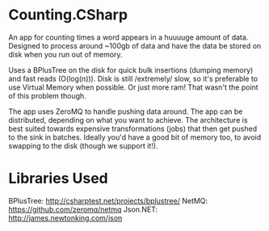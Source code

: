Counting.CSharp
===============

An app for counting times a word appears in a huuuuge amount of data. Designed to process around ~100gb of data and have the data be stored on disk when you run out of memory.

Uses a BPlusTree on the disk for quick bulk insertions (dumping memory) and fast reads (O(log(n))).
Disk is still /extremely/ slow, so it's preferable to use Virtual Memory when possible.
Or just more ram! That wasn't the point of this problem though.

The app uses ZeroMQ to handle pushing data around. The app can be distributed, depending on what you want to achieve.
The architecture is best suited towards expensive transformations (jobs) that then get pushed to the sink in batches.
Ideally you'd have a good bit of memory too, to avoid swapping to the disk (though we support it!).

Libraries Used
===============

BPlusTree: http://csharptest.net/projects/bplustree/
NetMQ: https://github.com/zeromq/netmq
Json.NET: http://james.newtonking.com/json
